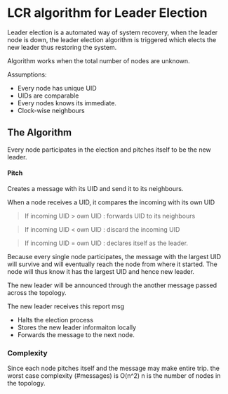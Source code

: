 # LCR algorithm for Leader Election

Leader election is a automated way of system recovery, when the leader node is 
down, the leader election algorithm is triggered which elects the new leader thus 
restoring the system.



Algorithm works when the total number of nodes are unknown.

Assumptions:
* Every node has unique UID
* UIDs are comparable
* Every nodes knows its immediate.
* Clock-wise neighbours

## The Algorithm
Every node participates in the election and pitches itself
to be the new leader.

#### Pitch
Creates a message with its UID and send it to its neighbours.

When a node receives a UID, it compares the incoming with its own UID

> If incoming UID > own UID : forwards UID to its neighbours

> If incoming UID < own UID : discard the incoming UID

> If incoming UID = own UID : declares itself as the leader.

Because every single node participates, the message with the largest
UID will survive and will eventually reach the node from where it started.
The node will thus know it has the largest UID and hence new leader.


The new leader will be announced through the another message passed across the
topology.

The new leader receives this report msg
 - Halts the election process
 - Stores the new leader informaiton locally
 - Forwards the message to the next node.


### Complexity

Since each node pitches itself and the message may make entire trip.
the worst case complexity (#messages) is O(n^2)  n is the number of nodes in the 
topology.

